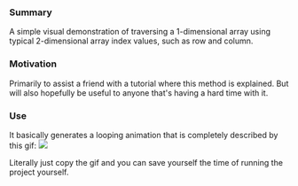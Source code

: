 ### Summary
A simple visual demonstration of traversing a 1-dimensional array using typical 2-dimensional array index values, such as row and column.

### Motivation
Primarily to assist a friend with a tutorial where this method is explained.
But will also hopefully be useful to anyone that's having a hard time with it.

### Use
It basically generates a looping animation that is completely described by this gif:
![](https://github.com/ecupak/1D-Array-Traversal-Demo/blob/main/assets/result.gif)

Literally just copy the gif and you can save yourself the time of running the project yourself.
